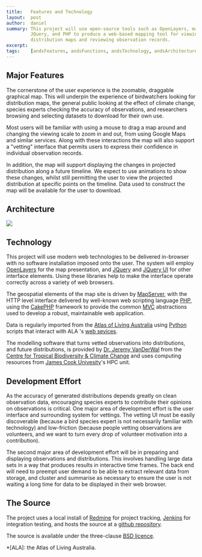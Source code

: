 ```yaml
---
title:   Features and Technology
layout:  post
author:  daniel
summary: This project will use open-source tools such as OpenLayers, mapserver,
         JQuery, and PHP to produce a web-based mapping tool for viewing species
         distribution maps and reviewing observation records.
excerpt:
tags:    [andsFeatures, andsFunctions, andsTechnology, andsArchitecture, andsTools]
---
```


Major Features
--------------
The cornerstone of the user experience is the zoomable, draggable 
graphical map.  This will underpin the experience of birdwatchers
looking for distribution maps, the general public looking at the 
effect of climate change, species experts checking the accuracy of
observations, and researchers browsing and selecting datasets to
download for their own use.

Most users will be familiar with using a mouse to drag a map 
around and changing the viewing scale to zoom in and out, from 
using Google Maps and similar services.  Along with these
interactions the map will also support a "vetting" interface that
permits users to express their confidence in individual observation
records.

In addition, the map will support displaying the changes in 
projected distribution along a future timeline.  We expect to use
animations to show these changes, whilst still permitting the user
to view the projected distribution at specific points on the 
timeline.  Data used to construct the map will be available for
the user to download.

Architecture
------------
<img class="diagram" src="{{ site.basepath }}/images/HighLevelArchitecture.png">

Technology
----------
This project will use modern web technologies to be delivered 
in-browser with no software installation imposed onto the user.
The system will employ [OpenLayers](http://openlayers.org/) for
the map presentation, and [JQuery](http://jquery.com) and 
[JQuery UI](http://jqueryui.com) for other interface elements.  Using 
these libraries help to make the interface operate correctly across a 
variety of web browsers.

The geospatial elements of the map site is driven by 
[MapServer](http://mapserver.org/), with the HTTP level interface
delivered by well-known web scripting language
[PHP](http://www.php.net/), using the 
[CakePHP](http://cakephp.org/) framework to provide the common 
[MVC](http://en.wikipedia.org/wiki/Model%E2%80%93view%E2%80%93controller)
abstractions used to develop a robust, maintainable web application.

Data is regularly imported from the 
[Atlas of Living Australia](http://www.ala.org.au/) using
[Python](http://www.python.org/) scripts that interact with ALA 's
[web sevices](http://www.ala.org.au/about-the-atlas/downloadable-tools/web-services/).

The modelling software that turns vetted observations into distributions,
and future distributions, is provided by 
[Dr. Jeremy VanDerWal](http://www.jcu.edu.au/ctbcc/staff/JCUDEV_015851.html)
from the 
[Centre for Tropical Biodiversity & Climate Change](http://www.jcu.edu.au/ctbcc)
and uses computing resources from 
[James Cook Univesity](http://www.jcu.edu.au)'s HPC unit.

Development Effort
------------------
As the accuracy of generated distributions depends greatly on clean
observation data, encouraging species experts to contribute their 
opinions on observations is critical.  One major area of development 
effort is the user interface and surrounding system for vettings.
The vetting UI must be easily discoverable (because a bird species expert is not
necessarily familiar with technology) and low-friction (because people
vetting observations are volunteers, and we want to turn every drop of
volunteer motivation into a contribution).

The second major area of development effort will be in preparing and
displaying observations and distributions.  This involves handling 
large data sets in a way that produces results in interactive time 
frames.  The back end will need to preempt user demand to
be able to extract relevant data from storage, and cluster and 
summarise as necessary to ensure the user is not waiting a long time
for data to be displayed in their web browser.

The Source
----------
The project uses a local install of
[Redmine](http://www.redmine.org/) for project tracking, 
[Jenkins](http://jenkins-ci.org/) for integration testing,
and hosts the source at a
[github repository](https://github.com/jcu-eresearch/AP03-Research).

The source is available under the three-clause 
[BSD licence](http://www.opensource.org/licenses/BSD-3-Clause).

*[ALA]: the Atlas of Living Australia.


